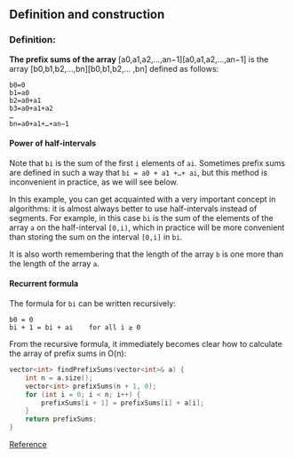 ## Definition and construction

### Definition:

**The prefix sums of the array** [a0,a1,a2,…,an−1][a0,a1,a2,…,an−1] is the array [b0,b1,b2,…,bn][b0,b1,b2,… ,bn] defined as follows:
```
b0=0 
b1=a0
b2=a0+a1
b3=a0+a1+a2
…
bn=a0+a1+…+an−1
```

#### Power of half-intervals

Note that `bi` is the sum of the first `i` elements of `ai`. Sometimes prefix sums are defined in such a way that `bi = a0 + a1 +…+ ai`, but this method is inconvenient in practice, as we will see below.

In this example, you can get acquainted with a very important concept in algorithms: it is almost always better to use half-intervals instead of segments. For example, in this case `bi` is the sum of the elements of the array `a` on the half-interval `[0,i)`, which in practice will be more convenient than storing the sum on the interval `[0,i]` in `bi`.

It is also worth remembering that the length of the array `b` is one more than the length of the array `a`.


#### Recurrent formula

The formula for `bi` can be written recursively:

```
b0 = 0 
bi + 1 = bi + ai    for all i ≥ 0
```
From the recursive formula, it immediately becomes clear how to calculate the array of prefix sums in O(n):

```cpp
vector<int> findPrefixSums(vector<int>& a) {
    int n = a.size();
    vector<int> prefixSums(n + 1, 0);
    for (int i = 0; i < n; i++) {
        prefixSums[i + 1] = prefixSums[i] + a[i];
    }
    return prefixSums;
}
```















[Reference](https://codeforces.com/edu/course/3/lesson/10)
